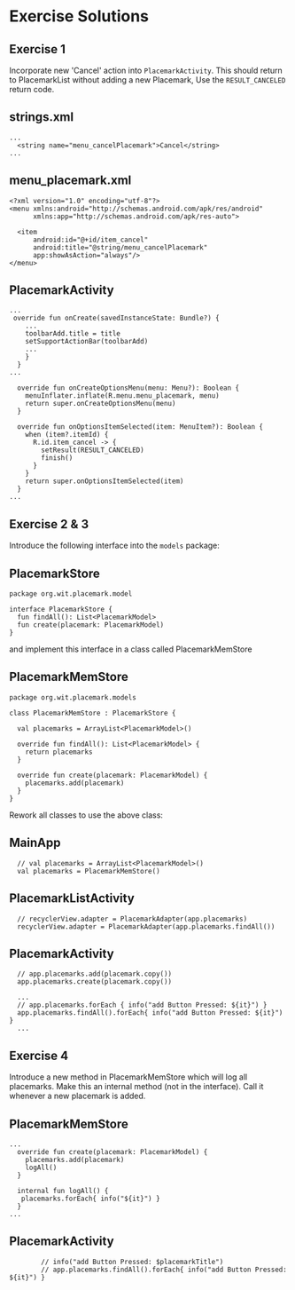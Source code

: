 # Exercise Solutions


## Exercise 1

Incorporate new 'Cancel' action into `PlacemarkActivity`. This should return to PlacemarkList without adding a new Placemark, Use the `RESULT_CANCELED` return code.


## strings.xml

~~~
...
  <string name="menu_cancelPlacemark">Cancel</string>
...
~~~

## menu_placemark.xml

~~~
<?xml version="1.0" encoding="utf-8"?>
<menu xmlns:android="http://schemas.android.com/apk/res/android"
      xmlns:app="http://schemas.android.com/apk/res-auto">

  <item
      android:id="@+id/item_cancel"
      android:title="@string/menu_cancelPlacemark"
      app:showAsAction="always"/>
</menu>
~~~

## PlacemarkActivity

~~~
...
 override fun onCreate(savedInstanceState: Bundle?) {
    ...
    toolbarAdd.title = title
    setSupportActionBar(toolbarAdd)
    ...
    }
  }
...

  override fun onCreateOptionsMenu(menu: Menu?): Boolean {
    menuInflater.inflate(R.menu.menu_placemark, menu)
    return super.onCreateOptionsMenu(menu)
  }

  override fun onOptionsItemSelected(item: MenuItem?): Boolean {
    when (item?.itemId) {
      R.id.item_cancel -> {
        setResult(RESULT_CANCELED)
        finish()
      }
    }
    return super.onOptionsItemSelected(item)
  }
...
~~~

## Exercise 2 & 3

Introduce the following interface into the `models` package:

## PlacemarkStore

~~~
package org.wit.placemark.model

interface PlacemarkStore {
  fun findAll(): List<PlacemarkModel>
  fun create(placemark: PlacemarkModel)
}
~~~

and implement this interface in a class called PlacemarkMemStore

## PlacemarkMemStore

~~~
package org.wit.placemark.models

class PlacemarkMemStore : PlacemarkStore {

  val placemarks = ArrayList<PlacemarkModel>()

  override fun findAll(): List<PlacemarkModel> {
    return placemarks
  }

  override fun create(placemark: PlacemarkModel) {
    placemarks.add(placemark)
  }
}
~~~

Rework all classes to use the above class:

## MainApp

~~~
  // val placemarks = ArrayList<PlacemarkModel>()
  val placemarks = PlacemarkMemStore()
~~~

## PlacemarkListActivity

~~~
  // recyclerView.adapter = PlacemarkAdapter(app.placemarks)
  recyclerView.adapter = PlacemarkAdapter(app.placemarks.findAll())
~~~

## PlacemarkActivity

~~~
  // app.placemarks.add(placemark.copy())
  app.placemarks.create(placemark.copy())

  ...
  // app.placemarks.forEach { info("add Button Pressed: ${it}") }
  app.placemarks.findAll().forEach{ info("add Button Pressed: ${it}") }
  ...
~~~

## Exercise 4

Introduce a new method in PlacemarkMemStore which will log all placemarks. Make this an internal method (not in the interface). Call it whenever a new placemark is added.

## PlacemarkMemStore

~~~
...
  override fun create(placemark: PlacemarkModel) {
    placemarks.add(placemark)
    logAll()
  }

  internal fun logAll() {
   placemarks.forEach{ info("${it}") }
  }
...
~~~

## PlacemarkActivity

~~~
        // info("add Button Pressed: $placemarkTitle")
        // app.placemarks.findAll().forEach{ info("add Button Pressed: ${it}") }
~~~
